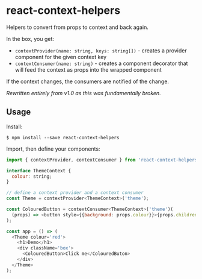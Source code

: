 # react-context-helpers

Helpers to convert from props to context and back again.

In the box, you get:

* `contextProvider(name: string, keys: string[])` - creates a provider component for the given context key
* `contextConsumer(name: string)` - creates a component decorator that will feed the context as props into the wrapped component

If the context changes, the consumers are notified of the change.

_Rewritten entirely from v1.0 as this was fundamentally broken._

## Usage

Install:

    $ npm install --save react-context-helpers

Import, then define your components:

```js
import { contextProvider, contextConsumer } from 'react-context-helpers';

interface ThemeContext {
  colour: string;
}

// define a context provider and a context consumer
const Theme = contextProvider<ThemeContext>('theme');

const ColouredButton = contextConsumer<ThemeContext>('theme')(
  (props) => <button style={{background: props.colour}}>{props.children}</button>
);

const app = () => (
  <Theme colour='red'>
    <h1>Demo</h1>
    <div className='box'>
      <ColouredButton>Click me</ColouredButon>
    </div>
  </Theme>
);

```
